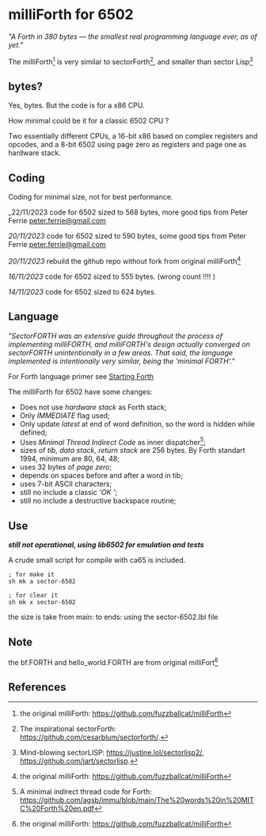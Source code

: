 # milliForth for 6502

_"A Forth in 380 bytes — the smallest real programming language ever, as of yet."_

The milliForth[^1] is very similar to sectorForth[^2], and smaller than sector Lisp[^3]

## bytes?

Yes, bytes. But the code is for a x86 CPU. 

How minimal could be it for a classic 6502 CPU ?

Two essentially different CPUs, a 16-bit x86 based on complex registers and opcodes, and a 8-bit 6502 using page zero as registers and page one as hardware stack.

## Coding

Coding for minimal size, not for best performance.

_22/11/2023 code for 6502 sized to 568 bytes, more good tips from Peter Ferrie <peter.ferrie@gmail.com>

_20/11/2023_ code for 6502 sized to 590 bytes, some good tips from Peter Ferrie <peter.ferrie@gmail.com>

_20/11/2023_ rebuild the github repo without fork from original milliForth[^1]

_16/11/2023_ code for 6502 sized to 555 bytes. (wrong count !!!! )

_14/11/2023_ code for 6502 sized to 624 bytes.

## Language

_"SectorFORTH was an extensive guide throughout the process of implementing milliFORTH, and milliFORTH's design actually converged on sectorFORTH unintentionally in a few areas. That said, the language implemented is intentionally very similar, being the 'minimal FORTH'."_

For Forth language primer see [Starting Forth](https://www.forth.com/starting-forth/)

The milliForth for 6502 have some changes:

- Does not use _hardware stack_ as Forth stack;
- Only _IMMEDIATE_ flag used;
- Only update _latest_ at end of word definition, so the word is hidden while defined;
- Uses _Minimal Thread Indirect Code_ as inner dispatcher[^4];
- sizes of _tib, data stack, return stack_ are 256 bytes. By Forth standart 1994, minimum are 80, 64, 48;
- uses 32 bytes of _page zero_;
- depends on spaces before and after a word in tib;
- uses 7-bit ASCII characters;
- still no include a classic _'OK '_;
- still no include a destructive backspace routine; 

## Use

_**still not operational, using lib6502 for emulation and tests**_

A crude small script for compile with ca65 is included.

    ; for make it
    sh mk a sector-6502

    ; for clear it
    sh mk x sector-6502

the size is take from main: to ends: using the sector-6502.lbl file

## Note

the bf.FORTH and hello_world.FORTH are from original milliFort[^1]

## References
[^1]: the original milliForth: https://github.com/fuzzballcat/milliForth 
[^2]: The inspirational sectorForth: https://github.com/cesarblum/sectorforth/.
[^3]: Mind-blowing sectorLISP: https://justine.lol/sectorlisp2/, https://github.com/jart/sectorlisp.
[^4]: A minimal indirect thread code for Forth: https://github.com/agsb/immu/blob/main/The%20words%20in%20MITC%20Forth%20en.pdf
